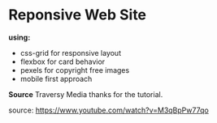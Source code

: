 # Reponsive Web Site
**using:**
* css-grid for responsive layout
* flexbox for card behavior 
* pexels for copyright free images
* mobile first approach


**Source**
Traversy Media thanks for the tutorial.

source: https://www.youtube.com/watch?v=M3qBpPw77qo
